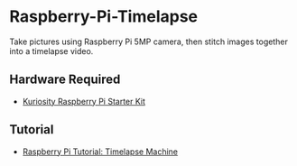 # Raspberry-Pi-Timelapse

Take pictures using Raspberry Pi 5MP camera, then stitch images together into a timelapse video.

## Hardware Required
- [Kuriosity Raspberry Pi Starter Kit](https://www.kuriosity.sg/raspberry-pi-starter-kit)

## Tutorial
- [Raspberry Pi Tutorial: Timelapse Machine](https://www.kuriosity.sg/blog/raspberry-pi-tutorial-timelapse-machine)
